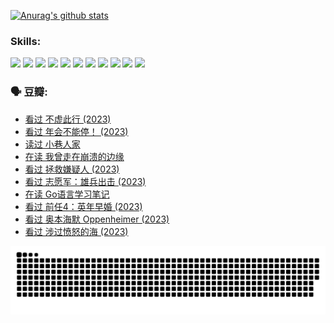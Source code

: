 
[![Anurag's github stats](https://github-readme-stats.vercel.app/api?username=w940853815)](https://github.com/anuraghazra/github-readme-stats)

### Skills:

<code><img height="32" src="https://cdn.jsdelivr.net/npm/simple-icons@v5/icons/python.svg"></code>
<code><img height="32" src="https://cdn.jsdelivr.net/npm/simple-icons@v5/icons/javascript.svg"></code>
<code><img height="32" src="https://cdn.jsdelivr.net/npm/simple-icons@v5/icons/django.svg"></code>
<code><img height="32" src="https://cdn.jsdelivr.net/npm/simple-icons@v5/icons/flask.svg"></code>
<code><img height="32" src="https://cdn.jsdelivr.net/npm/simple-icons@v5/icons/vuetify.svg"></code>
<code><img height="32" src="https://cdn.jsdelivr.net/npm/simple-icons@v5/icons/git.svg"></code>
<code><img height="32" src="https://cdn.jsdelivr.net/npm/simple-icons@v5/icons/docker.svg"></code>
<code><img height="32" src="https://cdn.jsdelivr.net/npm/simple-icons@v5/icons/postgresql.svg"></code>
<code><img height="32" src="https://cdn.jsdelivr.net/npm/simple-icons@v5/icons/elasticsearch.svg"></code>
<code><img height="32" src="https://cdn.jsdelivr.net/npm/simple-icons@v5/icons/macos.svg"></code>
<code><img height="32" src="https://cdn.jsdelivr.net/npm/simple-icons@v5/icons/linux.svg"></code>

### 🗣 豆瓣:

<!-- DOUBAN-ACTIVITIES:START -->
- [看过 不虚此行‎ (2023)](https://www.douban.com/people/136069238/status/4499973052/?_i=05897010)
- [看过 年会不能停！‎ (2023)](https://www.douban.com/people/136069238/status/4498582002/?_i=05897010)
- [读过 小巷人家](https://www.douban.com/people/136069238/status/4489290935/?_i=05897010)
- [在读 我曾走在崩溃的边缘](https://www.douban.com/people/136069238/status/4489290559/?_i=05897010)
- [看过 拯救嫌疑人‎ (2023)](https://www.douban.com/people/136069238/status/4477421513/?_i=05897010)
- [看过 志愿军：雄兵出击‎ (2023)](https://www.douban.com/people/136069238/status/4465247367/?_i=05897010)
- [在读 Go语言学习笔记](https://www.douban.com/people/136069238/status/4459852901/?_i=05897010)
- [看过 前任4：英年早婚‎ (2023)](https://www.douban.com/people/136069238/status/4458320768/?_i=05897010)
- [看过 奥本海默 Oppenheimer‎ (2023)](https://www.douban.com/people/136069238/status/4454740976/?_i=05897010)
- [看过 涉过愤怒的海‎ (2023)](https://www.douban.com/people/136069238/status/4449502811/?_i=05897010)
<!-- DOUBAN-ACTIVITIES:END -->


![Snake animation](https://raw.githubusercontent.com/w940853815/w940853815/output/github-contribution-grid-snake.svg)

<!--
**w940853815/w940853815** is a ✨ _special_ ✨ repository because its `README.md` (this file) appears on your GitHub profile.

Here are some ideas to get you started:

- 🔭 I’m currently working on ...
- 🌱 I’m currently learning ...
- 👯 I’m looking to collaborate on ...
- 🤔 I’m looking for help with ...
- 💬 Ask me about ...
- 📫 How to reach me: ...
- 😄 Pronouns: ...
- ⚡ Fun fact: ...
-->
